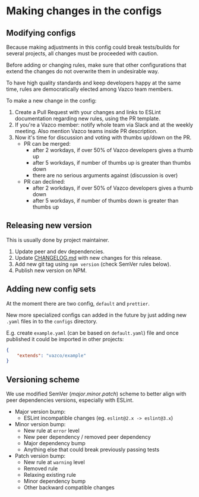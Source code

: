 # Making changes in the configs

## Modifying configs

Because making adjustments in this config could break tests/builds for several projects, all changes must be proceeded with caution.

Before adding or changing rules, make sure that other configurations that extend the changes do not overwrite them in undesirable way.

To have high quality standards and keep developers happy at the same time, rules are democratically elected among Vazco team members.

To make a new change in the config:

1. Create a Pull Request with your changes and links to ESLint documentation regarding new rules, using the PR template.
1. If you're a Vazco member: notify whole team via Slack and at the weekly meeting. Also mention Vazco teams inside PR description.
1. Now it's time for discussion and voting with thumbs up/down on the PR.
    - PR can be merged:
        - after 2 workdays, if over 50% of Vazco developers gives a thumb up
        - after 5 workdays, if number of thumbs up is greater than thumbs down
        - there are no serious arguments against (discussion is over)
    - PR can declined:
        - after 2 workdays, if over 50% of Vazco developers gives a thumb down
        - after 5 workdays, if number of thumbs down is greater than thumbs up

## Releasing new version

This is usually done by project maintainer.

1. Update peer and dev dependencies.
1. Update [CHANGELOG.md](CHANGELOG.md) with new changes for this release.
1. Add new git tag using `npm version` (check SemVer rules below).
1. Publish new version on NPM.

## Adding new config sets

At the moment there are two config, `default` and `prettier`.

New more specialized configs can added in the future by just adding new `.yaml` files in to the `configs` directory.

E.g. create `example.yaml` (can be based on `default.yaml`) file and once published it could be imported in other projects:

```json
{
    "extends": "vazco/example"
}
```

## Versioning scheme

We use modified SemVer (_major_._minor_._patch_) scheme to better align with peer dependencies versions, especially with ESLint.

- Major​ version bump:
    - ESLint incompatible changes (eg. `eslint@2.x -> eslint@3.x`)
- Minor ​version bump:
    - New rule at `error` level
    - New peer dependency / removed peer dependency
    - Major dependency bump
    - Anything else that could break previously passing tests
- Patch version bump​:
    - New rule at `warning` level
    - Removed rule
    - Relaxing existing rule
    - Minor dependency bump
    - Other backward compatible changes
